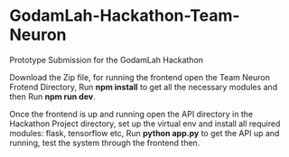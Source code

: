 # GodamLah-Hackathon-Team-Neuron
Prototype Submission for the GodamLah Hackathon

Download the Zip file, for running the frontend open the Team Neuron Frotend Directory,
Run **npm install** to get all the necessary modules and then Run **npm run dev**.

Once the frontend is up and running open the API directory in the Hackathon Project directory, set up the virtual env and install all required modules: flask, tensorflow etc, 
Run **python app.py** to get the API up and running, test the system through the frontend then.
